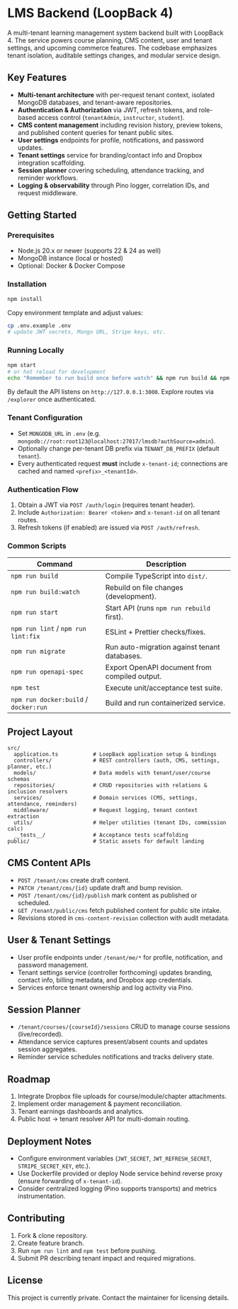 # LMS Backend (LoopBack 4)

A multi-tenant learning management system backend built with LoopBack 4. The service powers course planning, CMS content, user and tenant settings, and upcoming commerce features. The codebase emphasizes tenant isolation, auditable settings changes, and modular service design.

## Key Features

- **Multi-tenant architecture** with per-request tenant context, isolated MongoDB databases, and tenant-aware repositories.
- **Authentication & Authorization** via JWT, refresh tokens, and role-based access control (`tenantAdmin`, `instructor`, `student`).
- **CMS content management** including revision history, preview tokens, and published content queries for tenant public sites.
- **User settings** endpoints for profile, notifications, and password updates.
- **Tenant settings** service for branding/contact info and Dropbox integration scaffolding.
- **Session planner** covering scheduling, attendance tracking, and reminder workflows.
- **Logging & observability** through Pino logger, correlation IDs, and request middleware.

## Getting Started

### Prerequisites

- Node.js 20.x or newer (supports 22 & 24 as well)
- MongoDB instance (local or hosted)
- Optional: Docker & Docker Compose

### Installation

```bash
npm install
```

Copy environment template and adjust values:

```bash
cp .env.example .env
# update JWT secrets, Mongo URL, Stripe keys, etc.
```

### Running Locally

```bash
npm start
# or hot reload for development
echo "Remember to run build once before watch" && npm run build && npm run build:watch
```

By default the API listens on `http://127.0.0.1:3000`. Explore routes via `/explorer` once authenticated.

### Tenant Configuration

- Set `MONGODB_URL` in `.env` (e.g. `mongodb://root:root123@localhost:27017/lmsdb?authSource=admin`).
- Optionally change per-tenant DB prefix via `TENANT_DB_PREFIX` (default `tenant`).
- Every authenticated request **must** include `x-tenant-id`; connections are cached and named `<prefix>_<tenantId>`.

### Authentication Flow

1. Obtain a JWT via `POST /auth/login` (requires tenant header).
2. Include `Authorization: Bearer <token>` and `x-tenant-id` on all tenant routes.
3. Refresh tokens (if enabled) are issued via `POST /auth/refresh`.

### Common Scripts

| Command | Description |
| --- | --- |
| `npm run build` | Compile TypeScript into `dist/`. |
| `npm run build:watch` | Rebuild on file changes (development). |
| `npm run start` | Start API (runs `npm run rebuild` first). |
| `npm run lint` / `npm run lint:fix` | ESLint + Prettier checks/fixes. |
| `npm run migrate` | Run auto-migration against tenant databases. |
| `npm run openapi-spec` | Export OpenAPI document from compiled output. |
| `npm test` | Execute unit/acceptance test suite. |
| `npm run docker:build` / `docker:run` | Build and run containerized service. |

## Project Layout

```
src/
  application.ts           # LoopBack application setup & bindings
  controllers/             # REST controllers (auth, CMS, settings, planner, etc.)
  models/                  # Data models with tenant/user/course schemas
  repositories/            # CRUD repositories with relations & inclusion resolvers
  services/                # Domain services (CMS, settings, attendance, reminders)
  middleware/              # Request logging, tenant context extraction
  utils/                   # Helper utilities (tenant IDs, commission calc)
  __tests__/               # Acceptance tests scaffolding
public/                    # Static assets for default landing
```

## CMS Content APIs

- `POST /tenant/cms` create draft content.
- `PATCH /tenant/cms/{id}` update draft and bump revision.
- `POST /tenant/cms/{id}/publish` mark content as published or scheduled.
- `GET /tenant/public/cms` fetch published content for public site intake.
- Revisions stored in `cms-content-revision` collection with audit metadata.

## User & Tenant Settings

- User profile endpoints under `/tenant/me/*` for profile, notification, and password management.
- Tenant settings service (controller forthcoming) updates branding, contact info, billing metadata, and Dropbox app credentials.
- Services enforce tenant ownership and log activity via Pino.

## Session Planner

- `/tenant/courses/{courseId}/sessions` CRUD to manage course sessions (live/recorded).
- Attendance service captures present/absent counts and updates session aggregates.
- Reminder service schedules notifications and tracks delivery state.

## Roadmap

1. Integrate Dropbox file uploads for course/module/chapter attachments.
2. Implement order management & payment reconciliation.
3. Tenant earnings dashboards and analytics.
4. Public host → tenant resolver API for multi-domain routing.

## Deployment Notes

- Configure environment variables (`JWT_SECRET`, `JWT_REFRESH_SECRET`, `STRIPE_SECRET_KEY`, etc.).
- Use Dockerfile provided or deploy Node service behind reverse proxy (ensure forwarding of `x-tenant-id`).
- Consider centralized logging (Pino supports transports) and metrics instrumentation.

## Contributing

1. Fork & clone repository.
2. Create feature branch.
3. Run `npm run lint` and `npm test` before pushing.
4. Submit PR describing tenant impact and required migrations.

## License

This project is currently private. Contact the maintainer for licensing details.
